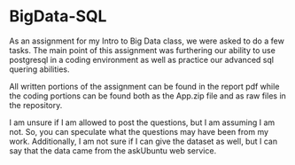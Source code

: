 # BigData-SQL

As an assignment for my Intro to Big Data class, we were asked to do a few tasks. The main point of this assignment was furthering our ability to use postgresql in a coding environment as well as practice our advanced sql quering abilities.

All written portions of the assignment can be found in the report pdf while the coding portions can be found both as the App.zip file and as raw files in the repository.

I am unsure if I am allowed to post the questions, but I am assuming I am not. So, you can speculate what the questions may have been from my work. Additionally, I am not sure if I can give the dataset as well, but I can say that the data came from the askUbuntu web service.
